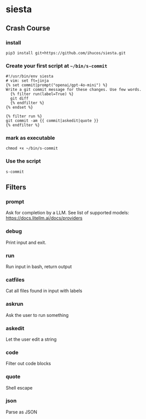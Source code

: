 # siesta

## Crash Course

### install

```
pip3 install git+https://github.com/ihucos/siesta.git
```

### Create your first script at `~/bin/s-commit`

```jinja2
#!/usr/bin/env siesta
# vim: set ft=jinja
{% set commit|prompt("openai/gpt-4o-mini") %}
Write a git commit message for these changes. Use few words.
  {% filter run(label=True) %}
  git diff
  {% endfilter %}
{% endset %}

{% filter run %}
git commit -am {{ commit|askedit|quote }}
{% endfilter %}
```

### mark as executable
```
chmod +x ~/bin/s-commit
```

### Use the script

```
s-commit
```

## Filters

### prompt
Ask for completion by a LLM. See list of supported models: https://docs.litellm.ai/docs/providers

### debug
Print input and exit.

### run
Run input in bash, return output

### catfiles
Cat all files found in input with labels

### askrun
Ask the user to run something

### askedit
Let the user edit a string

### code
Filter out code blocks

### quote
Shell escape

### json
Parse as JSON

